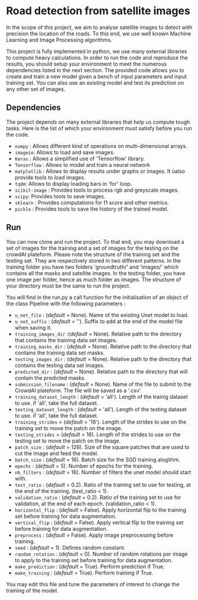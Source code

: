 # Road detection from satellite images

In the scope of this project, we aim to analyse satellite images to detect with precision the location of the roads. To this end, we use well known Machine Learning and Image Processing algorithms.

This project is fully implemented in python, we use many external libraries to compute heavy calculations. In order to run the code and reproduce the results, you should setup your environment to meet the numerous dependencies listed in the next section. 
The provided code allows you to create and train a new model given a bench of input parameters and input training set. You can also use an existing model and test its prediction on any other set of images.

## Dependencies

The project depends on many external libraries that help us compute tough tasks. Here is the list of which your environment must satisfy before you run the code.

- `numpy` : Allows different kind of operations on multi-dimensional arrays. 
- `imageio`: Allows to load and save images.
- `Keras` : Allows a simplified use of 'Tensorflow' library.   
- `Tensorflow` : Allows to model and train a neural network
- `matplotlib` : Allows to display results under graphs or images. It ùalso provide tools to load images.
- `tqdm`: Allows to display loading bars in 'for' loop.
- `scikit-image` : Provides tools to process rgb and greyscale images.  
- `scipy`: Provides tools to save images.
- `sklearn` : Provides computations for f1 score and other metrics.
- `pickle` : Provides tools to save the history of the trained model.


## Run

You can now clone and run the project. To that end, you may download a set of images for the training and a set of images for the testing on the crowdAI plateform. Please note the structure of the training set and the testing set. They are respectively stored in two different patterns. In the training folder you have two folders 'groundtruth/' and 'images/' which contains all the masks and satellite images. In the testing folder, you have one image per folder, hence as much folder as images. The structure of your directory must be the same to run the project.  
  
You will find in the run.py a call function for the initialisation of an object of the class Pipeline with the following parameters :

- `u_net_file` : (*default* = None). Name of the existing Unet model to load.
- `u_net_suffix` : (*default* = ''). Suffix to add at the end of the model file when saving it.
- `training_images_dir`  :(*default* = None). Relative path to the directory that contains the training data set images. 
- `training_masks_dir` : (*default* = None). Relative path to the directory that contains the training data set masks.
- `testing_images_dir` : (*default* = None). Relative path to the directory that contains the testing data set images.
- `predicted_dir` : (*default* = None). Relative path to the directory that will contain the predicted masks.
- `submission_filename` : (*default* = None). Name of the file to submit to the CrowdAI plateform. The file will be saved as a '.csv'.
- `training_dataset_length` : (*default* = 'all'). Length of the trainig dataset to use. if 'all', take the full dataset.
- `testing_dataset_length` : (*default* = 'all'). Length of the testing dataset to use. if 'all', take the full dataset.
- `training_strides` = (*default* = '16'). Length of the strides to use on the training set to move the patch on the image. 
- `testing_strides` = (*default* = 16). Length of the strides to use on the testing set to move the patch on the image. 
- `patch_size` : (*default* = 128). Size of the square patches that are used to cut the image and feed the model. 
- `batch_size` : (*default* = 16). Batch size for the SGD training alogithm.
- `epochs` : (*default* = 5). Number of epochs for the training.
- `nb_filters` : (*default* = 16). Number of filters the unet model should start with. 
- `test_ratio` : (*default* =  0.2). Ratio of the training set to use for testing, at the end of the training. (test_ratio < 1).
- `validation_ratio` : (*default* =  0.2). Ratio of the training set to use for validation, at the end of each epoch. (validation_ratio < 1).
- `horizontal_flip` : (*default* =  False). Apply horizontal flip to the training set before training for data augmentation.
- `vertical_flip` : (*default* =  False). Apply vertical flip to the training set before training for data augmentation.
- `preprocess` : (*default* =  False). Apply image preprocessing before training.
- `seed` : (*default* = 1). Defines random constant.
- `random_rotation` : (*default* =  0). Number of random rotations per image to apply to the training set before training for data augmentation.
- `make_prediction` : (*default* =  True). Perform prediction if True.
- `make_training` : (*default* =  True). Perform training if True.

You may edit this file and tune the parameters of interest to change the training of the model.

